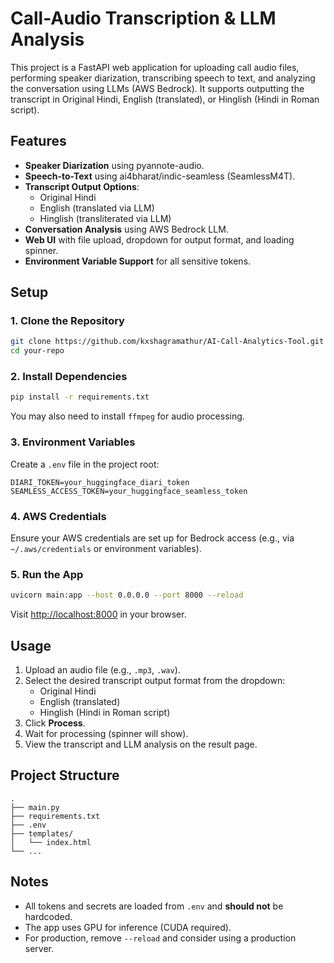 # Call-Audio Transcription & LLM Analysis

This project is a FastAPI web application for uploading call audio files, performing speaker diarization, transcribing speech to text, and analyzing the conversation using LLMs (AWS Bedrock). It supports outputting the transcript in Original Hindi, English (translated), or Hinglish (Hindi in Roman script).

## Features

- **Speaker Diarization** using pyannote-audio.
- **Speech-to-Text** using ai4bharat/indic-seamless (SeamlessM4T).
- **Transcript Output Options**:  
  - Original Hindi  
  - English (translated via LLM)  
  - Hinglish (transliterated via LLM)
- **Conversation Analysis** using AWS Bedrock LLM.
- **Web UI** with file upload, dropdown for output format, and loading spinner.
- **Environment Variable Support** for all sensitive tokens.

## Setup

### 1. Clone the Repository

```bash
git clone https://github.com/kxshagramathur/AI-Call-Analytics-Tool.git
cd your-repo
```

### 2. Install Dependencies

```bash
pip install -r requirements.txt
```

You may also need to install `ffmpeg` for audio processing.

### 3. Environment Variables

Create a `.env` file in the project root:

```
DIARI_TOKEN=your_huggingface_diari_token
SEAMLESS_ACCESS_TOKEN=your_huggingface_seamless_token
```

### 4. AWS Credentials

Ensure your AWS credentials are set up for Bedrock access (e.g., via `~/.aws/credentials` or environment variables).

### 5. Run the App

```bash
uvicorn main:app --host 0.0.0.0 --port 8000 --reload
```

Visit [http://localhost:8000](http://localhost:8000) in your browser.

## Usage

1. Upload an audio file (e.g., `.mp3`, `.wav`).
2. Select the desired transcript output format from the dropdown:
    - Original Hindi
    - English (translated)
    - Hinglish (Hindi in Roman script)
3. Click **Process**.
4. Wait for processing (spinner will show).
5. View the transcript and LLM analysis on the result page.

## Project Structure

```
.
├── main.py
├── requirements.txt
├── .env
├── templates/
│   └── index.html
└── ...
```

## Notes

- All tokens and secrets are loaded from `.env` and **should not** be hardcoded.
- The app uses GPU for inference (CUDA required).
- For production, remove `--reload` and consider using a production server.
